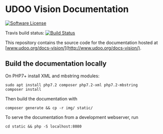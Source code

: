 # UDOO Vision Documentation

[![Software License](https://img.shields.io/badge/license-MIT-brightgreen.svg?style=flat-square)](https://github.com/UDOOboard/Vision-Docs/LICENSE)

Travis build status: [![Build Status](https://travis-ci.org/UDOOboard/Vision-Docs.svg?branch=master)](https://travis-ci.org/UDOOboard/Vision-Docs)

This repository contains the source code for the documentation hosted at [www.udoo.org/docs-vision/](http://www.udoo.org/docs-vision/).


## Build the documentation locally
On PHP7+ install XML and mbstring modules:

    sudo apt install php7.2 composer php7.2-xml php7.2-mbstring
    composer install

Then build the documentation with

    composer generate && cp -r img/ static/

To serve the documentation from a development webserver, run

    cd static && php -S localhost:8080

